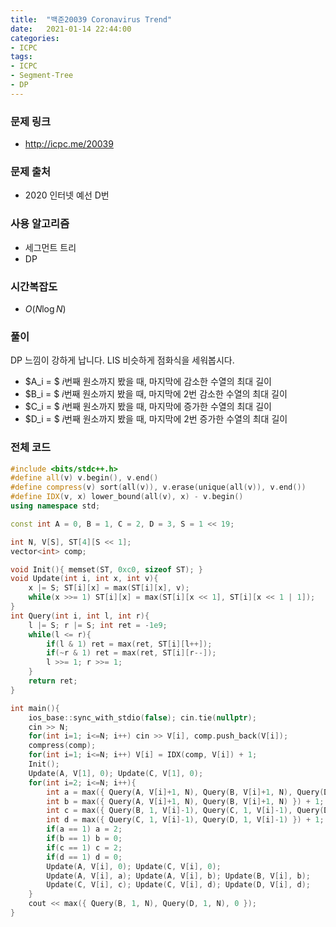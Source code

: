 ```yaml
---
title:  "백준20039 Coronavirus Trend"
date:   2021-01-14 22:44:00
categories:
- ICPC
tags:
- ICPC
- Segment-Tree
- DP
---
```


### 문제 링크
* http://icpc.me/20039

### 문제 출처
* 2020 인터넷 예선 D번

### 사용 알고리즘
* 세그먼트 트리
* DP

### 시간복잡도
* $O(N \log N)$

### 풀이
DP 느낌이 강하게 납니다. LIS 비슷하게 점화식을 세워봅시다.

* $A_i = $ $i$번째 원소까지 봤을 때, 마지막에 감소한 수열의 최대 길이
* $B_i = $ $i$번째 원소까지 봤을 때, 마지막에 2번 감소한 수열의 최대 길이
* $C_i = $ $i$번째 원소까지 봤을 때, 마지막에 증가한 수열의 최대 길이
* $D_i = $ $i$번째 원소까지 봤을 때, 마지막에 2번 증가한 수열의 최대 길이

### 전체 코드
```cpp
#include <bits/stdc++.h>
#define all(v) v.begin(), v.end()
#define compress(v) sort(all(v)), v.erase(unique(all(v)), v.end())
#define IDX(v, x) lower_bound(all(v), x) - v.begin()
using namespace std;

const int A = 0, B = 1, C = 2, D = 3, S = 1 << 19;

int N, V[S], ST[4][S << 1];
vector<int> comp;

void Init(){ memset(ST, 0xc0, sizeof ST); }
void Update(int i, int x, int v){
    x |= S; ST[i][x] = max(ST[i][x], v);
    while(x >>= 1) ST[i][x] = max(ST[i][x << 1], ST[i][x << 1 | 1]);
}
int Query(int i, int l, int r){
    l |= S; r |= S; int ret = -1e9;
    while(l <= r){
        if(l & 1) ret = max(ret, ST[i][l++]);
        if(~r & 1) ret = max(ret, ST[i][r--]);
        l >>= 1; r >>= 1;
    }
    return ret;
}

int main(){
    ios_base::sync_with_stdio(false); cin.tie(nullptr);
    cin >> N;
    for(int i=1; i<=N; i++) cin >> V[i], comp.push_back(V[i]);
    compress(comp);
    for(int i=1; i<=N; i++) V[i] = IDX(comp, V[i]) + 1;
    Init();
    Update(A, V[1], 0); Update(C, V[1], 0);
    for(int i=2; i<=N; i++){
        int a = max({ Query(A, V[i]+1, N), Query(B, V[i]+1, N), Query(D, V[i]+1, N) }) + 1;
        int b = max({ Query(A, V[i]+1, N), Query(B, V[i]+1, N) }) + 1;
        int c = max({ Query(B, 1, V[i]-1), Query(C, 1, V[i]-1), Query(D, 1, V[i]-1) }) + 1;
        int d = max({ Query(C, 1, V[i]-1), Query(D, 1, V[i]-1) }) + 1;
        if(a == 1) a = 2;
        if(b == 1) b = 0;
        if(c == 1) c = 2;
        if(d == 1) d = 0;
        Update(A, V[i], 0); Update(C, V[i], 0);
        Update(A, V[i], a); Update(A, V[i], b); Update(B, V[i], b);
        Update(C, V[i], c); Update(C, V[i], d); Update(D, V[i], d);
    }
    cout << max({ Query(B, 1, N), Query(D, 1, N), 0 });
}
```
